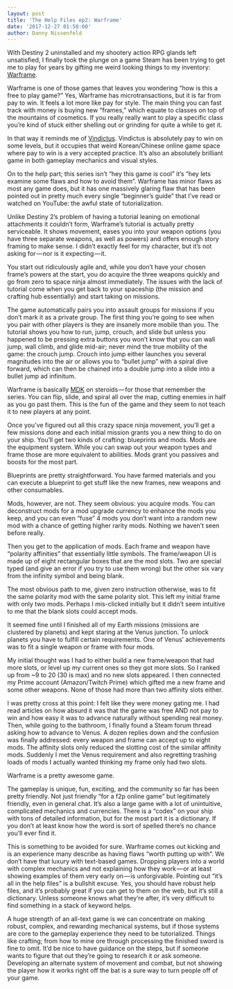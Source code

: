 ```yaml
---
layout: post
title: 'The Help Files ep2: Warframe'
date: '2017-12-27 01:50:00'
author: Danny Nissenfeld
---
```


With Destiny 2 uninstalled and my shootery action RPG glands left unsatisfied, I finally took the plunge on a game Steam has been trying to get me to play for years by gifting me weird looking things to my inventory: [Warframe](https://www.warframe.com/landing).

Warframe is one of those games that leaves you wondering “how is this a free to play game?” Yes, Warframe has microtransactions, but it is far from pay to win. It feels a lot more like pay for style. The main thing you can fast track with money is buying new “frames,” which equate to classes on top of the mountains of cosmetics. If you really really want to play a specific class you’re kind of stuck either shelling out or grinding for quite a while to get it.

In that way it reminds me of [Vindictus](http://vindictus.nexon.net/micro-site/miri). Vindictus is absolutely pay to win on some levels, but it occupies that weird Korean/Chinese online game space where pay to win is a very accepted practice. It’s also an absolutely brilliant game in both gameplay mechanics and visual styles.

On to the help part; this series isn’t “hey this game is cool” it’s “hey lets examine some flaws and how to avoid them”. Warframe has minor flaws as most any game does, but it has one massively glaring flaw that has been pointed out in pretty much every single “beginner’s guide” that I’ve read or watched on YouTube: the awful state of tutorialization.

Unlike Destiny 2’s problem of having a tutorial leaning on emotional attachments it couldn’t form, Warframe’s tutorial is actually pretty serviceable. It shows movement, eases you into your weapon options (you have three separate weapons, as well as powers) and offers enough story framing to make sense. I didn’t exactly feel for my character, but it’s not asking for — nor is it expecting — it.

You start out ridiculously agile and, while you don’t have your chosen frame’s powers at the start, you do acquire the three weapons quickly and go from zero to space ninja almost immediately. The issues with the lack of tutorial come when you get back to your spaceship (the mission and crafting hub essentially) and start taking on missions.

The game automatically pairs you into assault groups for missions if you don’t mark it as a private group. The first thing you’re going to see when you pair with other players is they are insanely more mobile than you. The tutorial shows you how to run, jump, crouch, and slide but unless you happened to be pressing extra buttons you won’t know that you can wall jump, wall climb, and glide mid-air; never mind the true mobility of the game: the crouch jump. Crouch into jump either launches you several magnitudes into the air or allows you to “bullet jump” with a spiral dive forward, which can then be chained into a double jump into a slide into a bullet jump ad infinitum.

Warframe is basically [MDK](https://www.gog.com/game/mdk) on steroids — for those that remember the series. You can flip, slide, and spiral all over the map, cutting enemies in half as you go past them. This is the fun of the game and they seem to not teach it to new players at any point.

Once you’ve figured out all this crazy space ninja movement, you’ll get a few missions done and each initial mission grants you a new thing to do on your ship. You’ll get two kinds of crafting: blueprints and mods. Mods are the equipment system. While you can swap out your weapon types and frame those are more equivalent to abilities. Mods grant you passives and boosts for the most part.

Blueprints are pretty straightforward. You have farmed materials and you can execute a blueprint to get stuff like the new frames, new weapons and other consumables.

Mods, however, are not. They seem obvious: you acquire mods. You can deconstruct mods for a mod upgrade currency to enhance the mods you keep, and you can even “fuse” 4 mods you don’t want into a random new mod with a chance of getting higher rarity mods. Nothing we haven’t seen before really.

Then you get to the application of mods. Each frame and weapon have “polarity affinities” that essentially little symbols. The frame/weapon UI is made up of eight rectangular boxes that are the mod slots. Two are special typed (and give an error if you try to use them wrong) but the other six vary from the infinity symbol and being blank.

The most obvious path to me, given zero instruction otherwise, was to fit the same polarity mod with the same polarity slot. This left my initial frame with only two mods. Perhaps I mis-clicked initially but it didn’t seem intuitive to me that the blank slots could accept mods.

It seemed fine until I finished all of my Earth missions (missions are clustered by planets) and kept staring at the Venus junction. To unlock planets you have to fulfill certain requirements. One of Venus’ achievements was to fit a single weapon or frame with four mods.

My initial thought was I had to either build a new frame/weapon that had more slots, or level up my current ones so they got more slots. So I ranked up from ~9 to 20 (30 is max) and no new slots appeared. I then connected my Prime account (Amazon/Twitch Prime) which gifted me a new frame and some other weapons. None of those had more than two affinity slots either.

I was pretty cross at this point: I felt like they were money gating me. I had read articles on how absurd it was that the game was free AND not pay to win and how easy it was to advance naturally without spending real money. Then, while going to the bathroom, I finally found a Steam forum thread asking how to advance to Venus. A dozen replies down and the confusion was finally addressed: every weapon and frame can accept up to eight mods. The affinity slots only reduced the slotting cost of the similar affinity mods. Suddenly I met the Venus requirement and also regretting trashing loads of mods I actually wanted thinking my frame only had two slots.

Warframe is a pretty awesome game.

The gameplay is unique, fun, exciting, and the community so far has been pretty friendly. Not just friendly “for a f2p online game” but legitimately friendly, even in general chat. It’s also a large game with a lot of unintuitive, complicated mechanics and currencies. There is a “codex” on your ship with tons of detailed information, but for the most part it is a dictionary. If you don’t at least know how the word is sort of spelled there’s no chance you’ll ever find it.

This is something to be avoided for sure. Warframe comes out kicking and is an experience many describe as having flaws “worth putting up with”. We don’t have that luxury with text-based games. Dropping players into a world with complex mechanics and not explaining how they work — or at least showing examples of them very early on — is unforgivable. Pointing out “it’s all in the help files” is a bullshit excuse. Yes, you should have robust help files, and it’s probably great if you can get to them on the web, but it’s still a dictionary. Unless someone knows what they’re after, it’s very difficult to find something in a stack of keyword helps.

A huge strength of an all-text game is we can concentrate on making robust, complex, and rewarding mechanical systems, but if those systems are core to the gameplay experience they need to be tutorialized. Things like crafting; from how to mine ore through processing the finished sword is fine to omit. It’d be nice to have guidance on the steps, but if someone wants to figure that out they’re going to research it or ask someone. Developing an alternate system of movement and combat, but not showing the player how it works right off the bat is a sure way to turn people off of your game.


